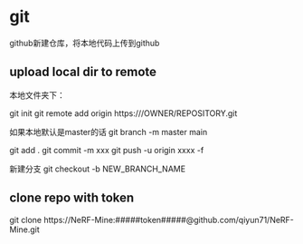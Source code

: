 # git

github新建仓库，将本地代码上传到github

## upload local dir to remote

本地文件夹下：

git init
git remote add origin https:///OWNER/REPOSITORY.git

如果本地默认是master的话
git branch -m master main

git add .
git commit -m xxx
git push -u origin xxxx -f 


新建分支
git checkout -b NEW_BRANCH_NAME

## clone repo with token
git clone https://NeRF-Mine:#####token#####@github.com/qiyun71/NeRF-Mine.git

